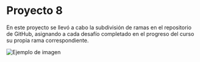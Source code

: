 <h1 aling="left"> Proyecto 8</h1>


<p aling="left">En este proyecto se llevó a cabo la subdivisión de ramas en el repositorio de GitHub, asignando a cada desafío completado en el progreso del curso su propia rama correspondiente.<p>

![Ejemplo de imagen](imgBranching.jpg)
